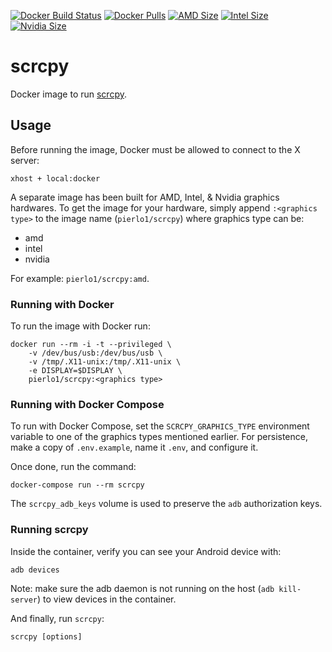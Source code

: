 [![Docker Build Status](https://img.shields.io/docker/build/pierlo1/scrcpy.svg)](https://hub.docker.com/r/pierlo1/scrcpy/)
[![Docker Pulls](https://img.shields.io/docker/pulls/pierlo1/scrcpy.svg)](https://hub.docker.com/r/pierlo1/scrcpy/)
[![AMD Size](https://img.shields.io/microbadger/image-size/pierlo1%2Fscrcpy/amd.svg?label=amd%20size)](https://hub.docker.com/r/pierlo1/scrcpy/)
[![Intel Size](https://img.shields.io/microbadger/image-size/pierlo1%2Fscrcpy/intel.svg?label=intel%20size)](https://hub.docker.com/r/pierlo1/scrcpy/)
[![Nvidia Size](https://img.shields.io/microbadger/image-size/pierlo1%2Fscrcpy/nvidia.svg?label=nvidia%20size)](https://hub.docker.com/r/pierlo1/scrcpy/)

# scrcpy

Docker image to run [scrcpy](https://github.com/Genymobile/scrcpy).

## Usage

Before running the image, Docker must be allowed to connect to the X server:

```shell
xhost + local:docker
```

A separate image has been built for AMD, Intel, & Nvidia graphics hardwares.
To get the image for your hardware, simply append `:<graphics type>` to the image name (`pierlo1/scrcpy`) where graphics type can be:

- amd
- intel
- nvidia

For example: `pierlo1/scrcpy:amd`.

### Running with Docker

To run the image with Docker run:

```shell
docker run --rm -i -t --privileged \
    -v /dev/bus/usb:/dev/bus/usb \
    -v /tmp/.X11-unix:/tmp/.X11-unix \
    -e DISPLAY=$DISPLAY \
    pierlo1/scrcpy:<graphics type>
```

### Running with Docker Compose

To run with Docker Compose, set the `SCRCPY_GRAPHICS_TYPE` environment variable to one of the graphics types mentioned earlier.
For persistence, make a copy of `.env.example`, name it `.env`, and configure it.

Once done, run the command:

```shell
docker-compose run --rm scrcpy
```

The `scrcpy_adb_keys` volume is used to preserve the `adb` authorization keys.  

### Running scrcpy

Inside the container, verify you can see your Android device with:

```shell
adb devices
```
Note: make sure the adb daemon is not running on the host (`adb kill-server`) to view devices in the container.

And finally, run `scrcpy`:

```shell
scrcpy [options]
```
